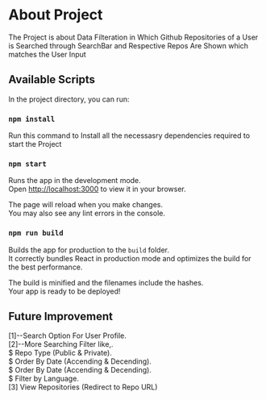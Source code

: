 # About Project
The Project is about Data Filteration in Which Github Repositories of a User is Searched through SearchBar and Respective Repos Are Shown which matches the User Input

## Available Scripts
In the project directory, you can run:

### `npm install`
Run this command to Install all the necessasry dependencies required to start the Project

### `npm start`
Runs the app in the development mode.\
Open [http://localhost:3000](http://localhost:3000) to view it in your browser.

The page will reload when you make changes.\
You may also see any lint errors in the console.

### `npm run build`

Builds the app for production to the `build` folder.\
It correctly bundles React in production mode and optimizes the build for the best performance.

The build is minified and the filenames include the hashes.\
Your app is ready to be deployed!

## Future Improvement
[1]--Search Option For User Profile.\
[2]--More Searching Filter like,.\
$ Repo Type (Public & Private).\
$ Order By Date (Accending & Decending).\
$ Order By Date (Accending & Decending).\
$ Filter by Language.\
[3] View Repositories (Redirect to Repo URL)

